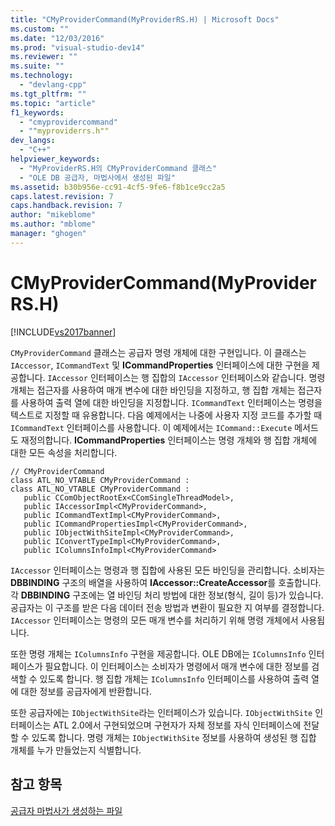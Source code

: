 ```yaml
---
title: "CMyProviderCommand(MyProviderRS.H) | Microsoft Docs"
ms.custom: ""
ms.date: "12/03/2016"
ms.prod: "visual-studio-dev14"
ms.reviewer: ""
ms.suite: ""
ms.technology: 
  - "devlang-cpp"
ms.tgt_pltfrm: ""
ms.topic: "article"
f1_keywords: 
  - "cmyprovidercommand"
  - ""myproviderrs.h""
dev_langs: 
  - "C++"
helpviewer_keywords: 
  - "MyProviderRS.H의 CMyProviderCommand 클래스"
  - "OLE DB 공급자, 마법사에서 생성된 파일"
ms.assetid: b30b956e-cc91-4cf5-9fe6-f8b1ce9cc2a5
caps.latest.revision: 7
caps.handback.revision: 7
author: "mikeblome"
ms.author: "mblome"
manager: "ghogen"
---
```

# CMyProviderCommand(MyProviderRS.H)
[!INCLUDE[vs2017banner](../../assembler/inline/includes/vs2017banner.md)]

`CMyProviderCommand` 클래스는 공급자 명령 개체에 대한 구현입니다.  이 클래스는 `IAccessor`, `ICommandText` 및 **ICommandProperties** 인터페이스에 대한 구현을 제공합니다.  `IAccessor` 인터페이스는 행 집합의 `IAccessor` 인터페이스와 같습니다.  명령 개체는 접근자를 사용하여 매개 변수에 대한 바인딩을 지정하고,  행 집합 개체는 접근자를 사용하여 출력 열에 대한 바인딩을 지정합니다.  `ICommandText` 인터페이스는 명령을 텍스트로 지정할 때 유용합니다.  다음 예제에서는 나중에 사용자 지정 코드를 추가할 때 `ICommandText` 인터페이스를 사용합니다. 이 예제에서는 `ICommand::Execute` 메서드도 재정의합니다.  **ICommandProperties** 인터페이스는 명령 개체와 행 집합 개체에 대한 모든 속성을 처리합니다.  
  
```  
// CMyProviderCommand  
class ATL_NO_VTABLE CMyProviderCommand :   
class ATL_NO_VTABLE CMyProviderCommand :   
   public CComObjectRootEx<CComSingleThreadModel>,  
   public IAccessorImpl<CMyProviderCommand>,  
   public ICommandTextImpl<CMyProviderCommand>,  
   public ICommandPropertiesImpl<CMyProviderCommand>,  
   public IObjectWithSiteImpl<CMyProviderCommand>,  
   public IConvertTypeImpl<CMyProviderCommand>,  
   public IColumnsInfoImpl<CMyProviderCommand>  
```  
  
 `IAccessor` 인터페이스는 명령과 행 집합에 사용된 모든 바인딩을 관리합니다.  소비자는 **DBBINDING** 구조의 배열을 사용하여 **IAccessor::CreateAccessor**를 호출합니다.  각 **DBBINDING** 구조에는 열 바인딩 처리 방법에 대한 정보\(형식, 길이 등\)가 있습니다.  공급자는 이 구조를 받은 다음 데이터 전송 방법과 변환이 필요한 지 여부를 결정합니다.  `IAccessor` 인터페이스는 명령의 모든 매개 변수를 처리하기 위해 명령 개체에서 사용됩니다.  
  
 또한 명령 개체는 `IColumnsInfo` 구현을 제공합니다.  OLE DB에는 `IColumnsInfo` 인터페이스가 필요합니다.  이 인터페이스는 소비자가 명령에서 매개 변수에 대한 정보를 검색할 수 있도록 합니다.  행 집합 개체는 `IColumnsInfo` 인터페이스를 사용하여 출력 열에 대한 정보를 공급자에게 반환합니다.  
  
 또한 공급자에는 `IObjectWithSite`라는 인터페이스가 있습니다.  `IObjectWithSite` 인터페이스는 ATL 2.0에서 구현되었으며 구현자가 자체 정보를 자식 인터페이스에 전달할 수 있도록 합니다.  명령 개체는 `IObjectWithSite` 정보를 사용하여 생성된 행 집합 개체를 누가 만들었는지 식별합니다.  
  
## 참고 항목  
 [공급자 마법사가 생성하는 파일](../../data/oledb/provider-wizard-generated-files.md)